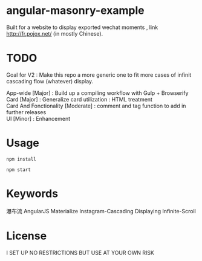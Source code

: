 # angular-masonry-example
  Built for a website to display exported wechat moments , link http://fr.pojox.net/ (in mostly Chinese).

# TODO
  Goal for V2 : Make this repo a more generic one to fit more cases of infinit cascading flow (whatever) display.

  App-wide [Major] : Build up a compiling workflow with Gulp + Browserify    
  Card [Major] : Generalize card utilization : HTML treatment    
  Card And Fonctionality [Moderate] : comment and tag function to add in further releases   
  UI [Minor] : Enhancement

# Usage
  `npm install`

  `npm start`

# Keywords
  瀑布流 AngularJS Materialize Instagram-Cascading Displaying Infinite-Scroll

# License
  I SET UP NO RESTRICTIONS BUT USE AT YOUR OWN RISK
